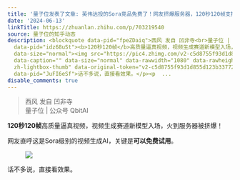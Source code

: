 ```yaml
---
title: '量子位发表了文章: 英伟达投的Sora竞品免费了！网友挤爆服务器，120秒120帧支持垫图'
date: '2024-06-13'
linkTitle: https://zhuanlan.zhihu.com/p/703219540
source: 量子位的知乎动态
description: <blockquote data-pid="fpeZDaiq">西风 发自 凹非寺<br>量子位 | 公众号 QbitAI</blockquote><p
  data-pid="idz68uSt"><b>120秒120帧</b>高质量逼真视频，视频生成赛道新模型入场，火到服务器被挤爆！</p><p data-pid="SXm4YVsD">网友直呼这是Sora级别的视频生成AI，关键是<b>可以免费试用</b>。</p><figure
  data-size="normal"><img src="https://pic4.zhimg.com/v2-c5d8755f93d1d855d123b33772d6441f.jpg"
  data-caption="" data-size="normal" data-rawwidth="1080" data-rawheight="860" class="origin_image
  zh-lightbox-thumb" data-original-token="v2-c5d8755f93d1d855d123b33772d6441f" referrerpolicy="no-referrer"></figure><p
  data-pid="JuFI6eSf">话不多说，直接看效果。</p><p  ...
disable_comments: true
---
```

<blockquote data-pid="fpeZDaiq">西风 发自 凹非寺<br>量子位 | 公众号 QbitAI</blockquote><p data-pid="idz68uSt"><b>120秒120帧</b>高质量逼真视频，视频生成赛道新模型入场，火到服务器被挤爆！</p><p data-pid="SXm4YVsD">网友直呼这是Sora级别的视频生成AI，关键是<b>可以免费试用</b>。</p><figure data-size="normal"><img src="https://pic4.zhimg.com/v2-c5d8755f93d1d855d123b33772d6441f.jpg" data-caption="" data-size="normal" data-rawwidth="1080" data-rawheight="860" class="origin_image zh-lightbox-thumb" data-original-token="v2-c5d8755f93d1d855d123b33772d6441f" referrerpolicy="no-referrer"></figure><p data-pid="JuFI6eSf">话不多说，直接看效果。</p><p  ...
